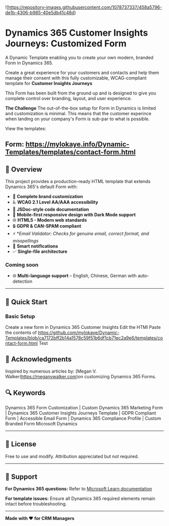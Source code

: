 ![https://repository-images.githubusercontent.com/1078737337/458a5796-de1b-4306-b985-40e5db41c48d)


# Dynamics 365 Customer Insights Journeys: Customized Form

A Dynamic Template enabling you to create your own modern, branded Form in Dynamics 365.

Create a great experience for your customers and contacts and help them manage their consent with this fully customizable, WCAG-compliant template for **Customer Insights Journeys** 

This Form has been built from the ground up and is designed to give you complete control over branding, layout, and user experience.

**The Challenge**
The out-of-the-box setup for Form in Dynamics is limited and customization is minimal. This means that the customer experince when landing on your company's Form is sub-par to what is possible.

View the templates:

Form: https://mylokaye.info/Dynamic-Templates/templates/contact-form.html
---

## 📖 Overview

This project provides a production-ready HTML template that extends Dynamics 365's default Form with:

- 🎨 **Complete brand customization**
- ♿ **WCAG 2.1 Level AA/AAA accessibility**
- 📝 **JSDoc-style code documentation**
- 📱 **Mobile-first responsive design with Dark Mode support**
- 🌐 **HTML5 - Modern web standards**
- 🔒 **GDPR & CAN-SPAM compliant**
- ⚡ **Email Validator: Checks for genuine email, correct format, and misspellings* 
- 💬 **Smart notifications**
- ✅ **Single-file architecture** 


### Coming soon
- 🌐 **Multi-language support** – English, Chinese, German with auto-detection

---

## 🚀 Quick Start

### Basic Setup
Create a new form in Dynamics 365 Customer Insights
Edit the HTMl
Paste the contents of https://github.com/mylokaye/Dynamic-Templates/blob/ca7172bff2b14a1578c59f51b6df1cb71ec2a9e6/templates/contact-form.html
Test

## 🙏 Acknowledgments

Inspired by numerous articles by: [Megan V. Walker(https://meganvwalker.com)on customizing Dynamics 365 Forms.


## 🔍 Keywords

Dynamics 365 Form Customization | Custom Dynamics 365 Marketing Form | Dynamics 365 Customer Insights Journeys Template | GDPR Compliant Form | Accessible Email Form | Dynamics 365 Compliance Profile | Custom Branded Form Microsoft Dynamics

---

## 📄 License

Free to use and modify. Attribution appreciated but not required.

---

## 💬 Support

**For Dynamics 365 questions:** Refer to [Microsoft Learn documentation](https://learn.microsoft.com/en-us/dynamics365/customer-insights/)

**For template issues:** Ensure all Dynamics 365 required elements remain intact before troubleshooting.

---

**Made with ❤️ for CRM Managers** 
